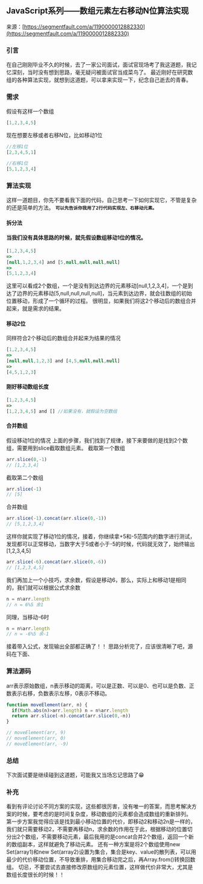 ## JavaScript系列——数组元素左右移动N位算法实现

来源：[https://segmentfault.com/a/1190000012882330](https://segmentfault.com/a/1190000012882330)


### 引言
在自己刚刚毕业不久的时候，去了一家公司面试，面试官现场考了我这道题，我记忆深刻，当时没有想到思路，毫无疑问被面试官当成菜鸟了。
最近刚好在研究数组的各种算法实现，就想到这道题，可以拿来实现一下，纪念自己逝去的青春。

### 需求
假设有这样一个数组

```js
[1,2,3,4,5]
```
现在想要左移或者右移N位，比如移动1位

```js
//左移1位
[2,3,4,5,1]

//右移1位
[5,1,2,3,4]
```

### 算法实现
这样一道题目，你先不要看我下面的代码，自己思考一下如何实现它，不管是复杂的还是简单的方法。
 **`可以先告诉你我用了2行代码实现左、右移动元素。`** 

#### 拆分法

#### 当我们没有具体思路的时候，就先假设数组移动1位的情况。

```js
[1,2,3,4,5]
=>
[null,1,2,3,4] and [5,null,null,null,null]
=>
[5,1,2,3,4]
```
这里可以看成2个数组，一个是没有到达边界的元素移动[null,1,2,3,4]，一个是到达了边界的元素移动[5,null,null,null,null]，当元素到达边界，就会往数组的初始位置移动，形成了一个循环的过程。
很明显，如果我们将这2个移动后的数组合并起来，就是需求的结果。

#### 移动2位
同样符合2个移动后的数组合并起来为结果的情况

```js
[1,2,3,4,5]
=>
[null,null,1,2,3] and [4,5,null,null,null]
=>
[4,5,1,2,3]
```

#### 刚好移动数组长度

```js
[1,2,3,4,5]
=>
[1,2,3,4,5] and [] //如果没有，就假设为空数组
```

#### 合并数组
假设移动1位的情况
上面的步骤，我们找到了规律，接下来要做的是找到2个数组，需要用到slice截取数组元素。
截取第一个数组

```js
arr.slice(0,-1)
// [1,2,3,4]
```
截取第二个数组

```js
arr.slice(-1)
// [5]
```
合并数组

```js
arr.slice(-1).concat(arr.slice(0,-1))
// [5,1,2,3,4]
```
这样你就实现了移动1位的情况，接着，你继续拿+5和-5范围内的数字进行测试，发现都可以正常移动，当数字大于5或者小于-5的时候，代码就无效了，始终输出[1,2,3,4,5]

```js
arr.slice(-6).concat(arr.slice(0,-6))
// [1,2,3,4,5]
```
我们再加上一个小技巧，求余数，假设是移动6，那么，实际上和移动1是相同的，我们就可以根据公式求余数

```js
n = n%arr.length
// n = 6%5 余1
```
同理，当移动-6时

```js
n = n%arr.length
// n = -6%5 余-1
```
接着带入公式，发现输出全部都正确了！！
思路分析完了，应该很清晰了吧，源码在下面、

### 算法源码
arr表示原始数组，n表示移动的距离，可以是正数、可以是0、也可以是负数、正数表示右移，负数表示左移，0表示不移动。

```js
function moveElement(arr, n) {
  if(Math.abs(n)>arr.length) n = n%arr.length
  return arr.slice(-n).concat(arr.slice(0,-n))
}

// moveElement(arr, 9)
// moveElement(arr, 0)
// moveElement(arr, -9)
```

### 总结
下次面试要是继续碰到这道题，可能我又当场忘记思路了😁

### 补充
看到有评论讨论不同方案的实现，这些都很厉害，没有唯一的答案，而思考解决方案的时候，要考虑的是时间复杂度，移动数组的元素都会造成数组的重新排列。
第一步方案我觉得应该是找到最小移动位置的代价，即移动2和移动2n是一样的，我们就只需要移动2，不需要再移动n，求余数的作用在于此，根据移动的位置切分出2个数组，不需要移动元素，最后我用的是concat合并2个数组，返回一个新的数组副本，这样就避免了移动元素。
还有一种方案是将2个数组使用new Set(array1)和new Set(array2)设置为集合，集合是key、value的散列表，可以用最少的代价移动位置，不导致重排，用集合移动完之后，再Array.from()转换回数组。
切忌，不要尝试去直接修改原数组的元素位置，这样做代价非常大，尤其是数组长度很长的时候！！
